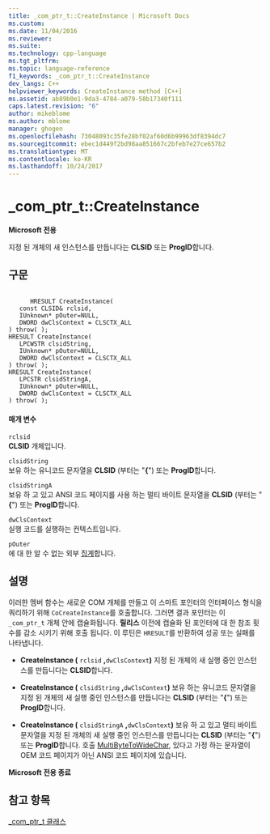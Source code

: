 ```yaml
---
title: _com_ptr_t::CreateInstance | Microsoft Docs
ms.custom: 
ms.date: 11/04/2016
ms.reviewer: 
ms.suite: 
ms.technology: cpp-language
ms.tgt_pltfrm: 
ms.topic: language-reference
f1_keywords: _com_ptr_t::CreateInstance
dev_langs: C++
helpviewer_keywords: CreateInstance method [C++]
ms.assetid: ab89b0e1-9da3-4784-a079-58b17340f111
caps.latest.revision: "6"
author: mikeblome
ms.author: mblome
manager: ghogen
ms.openlocfilehash: 73048093c35fe28bf02af60d6b99963df8394dc7
ms.sourcegitcommit: ebec1d449f2bd98aa851667c2bfeb7e27ce657b2
ms.translationtype: MT
ms.contentlocale: ko-KR
ms.lasthandoff: 10/24/2017
---
```

# <a name="comptrtcreateinstance"></a>_com_ptr_t::CreateInstance
**Microsoft 전용**  
  
 지정 된 개체의 새 인스턴스를 만듭니다는 **CLSID** 또는 **ProgID**합니다.  
  
## <a name="syntax"></a>구문  
  
```  
  
      HRESULT CreateInstance(  
   const CLSID& rclsid,  
   IUnknown* pOuter=NULL,  
   DWORD dwClsContext = CLSCTX_ALL   
) throw( );  
HRESULT CreateInstance(  
   LPCWSTR clsidString,  
   IUnknown* pOuter=NULL,  
   DWORD dwClsContext = CLSCTX_ALL   
) throw( );  
HRESULT CreateInstance(  
   LPCSTR clsidStringA,  
   IUnknown* pOuter=NULL,  
   DWORD dwClsContext = CLSCTX_ALL   
) throw( );  
```  
  
#### <a name="parameters"></a>매개 변수  
 `rclsid`  
 **CLSID** 개체입니다.  
  
 `clsidString`  
 보유 하는 유니코드 문자열을 **CLSID** (부터는 "**{**") 또는 **ProgID**합니다.  
  
 `clsidStringA`  
 보유 하 고 있고 ANSI 코드 페이지를 사용 하는 멀티 바이트 문자열을 **CLSID** (부터는 "**{**") 또는 **ProgID**합니다.  
  
 `dwClsContext`  
 실행 코드를 실행하는 컨텍스트입니다.  
  
 `pOuter`  
 에 대 한 알 수 없는 외부 [집계](../atl/aggregation.md)합니다.  
  
## <a name="remarks"></a>설명  
 이러한 멤버 함수는 새로운 COM 개체를 만들고 이 스마트 포인터의 인터페이스 형식을 쿼리하기 위해 `CoCreateInstance`를 호출합니다. 그러면 결과 포인터는 이 `_com_ptr_t` 개체 안에 캡슐화됩니다. **릴리스** 이전에 캡슐화 된 포인터에 대 한 참조 횟수를 감소 시키기 위해 호출 됩니다. 이 루틴은 `HRESULT`를 반환하여 성공 또는 실패를 나타냅니다.  
  
-   **CreateInstance (** `rclsid` **,**`dwClsContext`**)** 지정 된 개체의 새 실행 중인 인스턴스를 만듭니다는 **CLSID**합니다.  
  
-   **CreateInstance (** `clsidString` **,**`dwClsContext`**)** 보유 하는 유니코드 문자열을 지정 된 개체의 새 실행 중인 인스턴스를 만듭니다는 **CLSID** (부터는 "**{**") 또는 **ProgID**합니다.  
  
-   **CreateInstance (** `clsidStringA` **,**`dwClsContext`**)** 보유 하 고 있고 멀티 바이트 문자열을 지정 된 개체의 새 실행 중인 인스턴스를 만듭니다는  **CLSID** (부터는 "**{**") 또는 **ProgID**합니다. 호출 [MultiByteToWideChar](http://msdn.microsoft.com/library/windows/desktop/dd319072), 있다고 가정 하는 문자열이 OEM 코드 페이지가 아닌 ANSI 코드 페이지에 있습니다.  
  
 **Microsoft 전용 종료**  
  
## <a name="see-also"></a>참고 항목  
 [_com_ptr_t 클래스](../cpp/com-ptr-t-class.md)